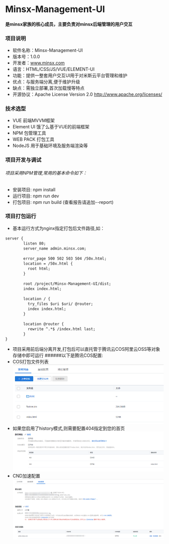 # Minsx-Management-UI
#### 是minsx家族的核心成员，主要负责对minsx后端管理的用户交互

### 项目说明
+ 软件名称：Minsx-Management-UI
+ 版本号：1.0.0
+ 开发者：www.minsx.com
+ 语言：HTML/CSS/JS/VUE/ELEMENT-UI
+ 功能：提供一整套用户交互UI用于对米斯云平台管理和维护
+ 优点：与服务端分离,便于维护升级
+ 缺点：需独立部署,首次加载慢等特点
+ 开源协议：Apache License Version 2.0 http://www.apache.org/licenses/

### 技术选型
+ VUE 前端MVVM框架
+ Element UI 饿了么基于VUE的前端框架
+ NPM 包管理工具
+ WEB PACK 打包工具
+ NodeJS 用于基础环境及服务端渲染等

### 项目开发与调试
###### 项目采用NPM管理,常用的基本命令如下：
+ 安装项目: npm install
+ 运行项目: npm run dev
+ 打包项目: npm run build (查看报告请追加--report)

### 项目打包运行
+ 基本运行方式为nginx指定打包后文件路径,如：
```
server {
        listen 80;
        server_name admin.minsx.com;

        error_page 500 502 503 504 /50x.html;
        location = /50x.html {
          root html;
        }

        root /project/Minsx-Management-UI/dist;
        index index.html;

        location / {
          try_files $uri $uri/ @router;
          index index.html;
        }

        location @router {
          rewrite ^.*$ /index.html last;
        }
}

```
+ 项目采用前后端分离开发,打包后可以直托管于腾讯云COS阿里云OSS等对象存储中即可运行
######以下是腾讯COS配置:
+ COS打包文件列表
![COS打包文件](https://raw.githubusercontent.com/MinsxCloud/minsx-management-ui/master/doc/image/COS打包文件.png "COS打包文件")
+ 如果您启用了history模式,则需要配置404指定到您的首页
![404配置](https://raw.githubusercontent.com/MinsxCloud/minsx-management-ui/master/doc/image/404配置.png "404配置")
+ CND加速配置
![CND加速](https://raw.githubusercontent.com/MinsxCloud/minsx-management-ui/master/doc/image/CND加速.png "CND加速")
